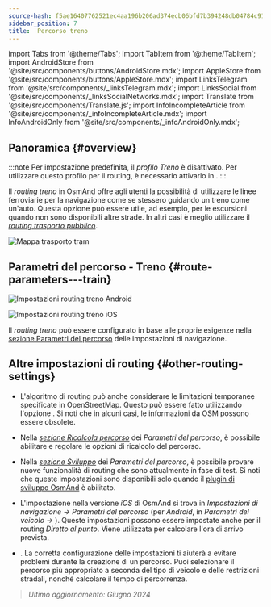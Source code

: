 ```yaml
---
source-hash: f5ae16407762521ec4aa196b206ad374ecb06bfd7b394248db04784c9100bc68
sidebar_position: 7
title:  Percorso treno
---
```

import Tabs from '@theme/Tabs';
import TabItem from '@theme/TabItem';
import AndroidStore from '@site/src/components/buttons/AndroidStore.mdx';
import AppleStore from '@site/src/components/buttons/AppleStore.mdx';
import LinksTelegram from '@site/src/components/_linksTelegram.mdx';
import LinksSocial from '@site/src/components/_linksSocialNetworks.mdx';
import Translate from '@site/src/components/Translate.js';
import InfoIncompleteArticle from '@site/src/components/_infoIncompleteArticle.mdx';
import InfoAndroidOnly from '@site/src/components/_infoAndroidOnly.mdx';




## Panoramica {#overview}

:::note
Per impostazione predefinita, il *profilo Treno* è disattivato. Per utilizzare questo profilo per il routing, è necessario attivarlo in *<Translate android="true" ids="shared_string_menu,shared_string_settings,application_profiles"/>*.
:::

Il *routing treno* in OsmAnd offre agli utenti la possibilità di utilizzare le linee ferroviarie per la navigazione come se stessero guidando un treno come un'auto. Questa opzione può essere utile, ad esempio, per le escursioni quando non sono disponibili altre strade. In altri casi è meglio utilizzare il *[routing trasporto pubblico](./public-transport-navigation.md)*.

![Mappa trasporto tram](@site/static/img/navigation/routing/train_routing_overview.png)


## Parametri del percorso - Treno {#route-parameters---train}

<Tabs groupId="operating-systems" queryString="current-os">

<TabItem value="android" label="Android">

![Impostazioni routing treno Android](@site/static/img/navigation/routing/train_routing_andr.png)

</TabItem>

<TabItem value="ios" label="iOS">

![Impostazioni routing treno iOS](@site/static/img/navigation/routing/train_routing_ios.png)

</TabItem>

</Tabs>

Il *routing treno* può essere configurato in base alle proprie esigenze nella [sezione Parametri del percorso](../guidance/navigation-settings.md#route-parameters) delle impostazioni di navigazione.


## Altre impostazioni di routing {#other-routing-settings}

- L'algoritmo di routing può anche considerare le limitazioni temporanee specificate in OpenStreetMap. Questo può essere fatto utilizzando l'opzione *[<Translate android="true" ids="temporary_conditional_routing"/>](../routing/osmand-routing.md#consider-temporary-limitations)*. Si noti che in alcuni casi, le informazioni da OSM possono essere obsolete.

- Nella [*sezione Ricalcola percorso*](../../navigation/guidance/navigation-settings.md#recalculate-route) dei *Parametri del percorso*, è possibile abilitare e regolare le opzioni di ricalcolo del percorso.

- Nella [*sezione Sviluppo*](../guidance/navigation-settings.md#development-settings) dei *Parametri del percorso*, è possibile provare nuove funzionalità di routing che sono attualmente in fase di test. Si noti che queste impostazioni sono disponibili solo quando il [plugin di sviluppo OsmAnd](../../plugins/development.md) è abilitato.

- L'impostazione *[<Translate ios="true" ids="road_speeds"/>](../guidance/navigation-settings.md#road-speeds)* nella versione *iOS* di OsmAnd si trova in *Impostazioni di navigazione → Parametri del percorso* (per *Android*, in *Parametri del veicolo → [<Translate android="true" ids="default_speed_setting_title"/>](../guidance/navigation-settings.md#default-speed--road-speeds)*). Queste impostazioni possono essere impostate anche per il routing *Diretto al punto*. Viene utilizzata per calcolare l'ora di arrivo prevista.

- *[<Translate ios="true" ids="vehicle_parameters"/>](../guidance/navigation-settings.md#vehicle-parameters)*. La corretta configurazione delle impostazioni ti aiuterà a evitare problemi durante la creazione di un percorso. Puoi selezionare il percorso più appropriato a seconda del tipo di veicolo e delle restrizioni stradali, nonché calcolare il tempo di percorrenza.

> *Ultimo aggiornamento: Giugno 2024*